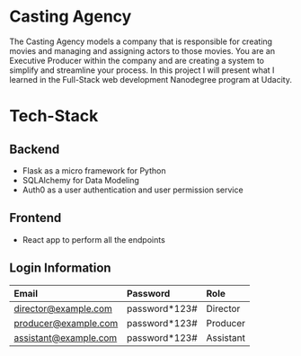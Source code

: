 # Casting Agency
The Casting Agency models a company that is responsible for creating movies and managing and assigning actors to those movies. You are an Executive Producer within the company and are creating a system to simplify and streamline your process.
In this project I will present what I learned in the Full-Stack web development Nanodegree program at Udacity.

# Tech-Stack
## Backend
  - Flask as a micro framework for Python
  - SQLAlchemy for Data Modeling
  - Auth0 as a user authentication and user permission service

## Frontend
  - React app to perform all the endpoints


## Login Information

| Email                 | Password      | Role      |
| :---------------------| :-------------| :---------|
| director@example.com  | password*123# | Director  |
| producer@example.com  | password*123# | Producer  |
| assistant@example.com | password*123# | Assistant |
